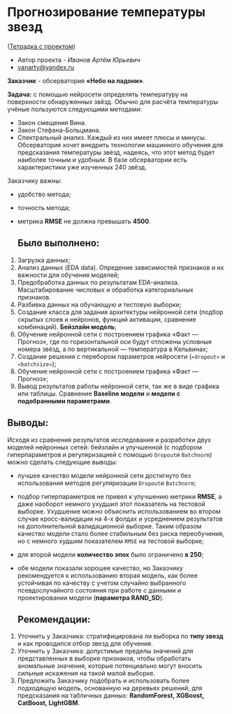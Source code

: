# Прогнозирование температуры звезд 
(<a href = "[https://github.com/Vanarty/Yandex-Projects](https://github.com/Vanarty/Yandex-Projects/blob/main/neural_networks/star_temperature_prediction.ipynb)">Тетрадка с проектом</a>)

* Автор проекта - *Иванов Артём Юрьевич*
* vanarty@yandex.ru

**Заказчик** - обсерватория **«Небо на ладони»**.

**Задача:** c помощью нейросети определять температуру на поверхности обнаруженных звёзд. Обычно для расчёта температуры учёные пользуются следующими методами:
- Закон смещения Вина.
- Закон Стефана-Больцмана.
- Спектральный анализ.
Каждый из них имеет плюсы и минусы. Обсерватория хочет внедрить технологии машинного обучения для предсказания температуры звёзд, надеясь, что этот метод будет наиболее точным и удобным.
В базе обсерватории есть характеристики уже изученных 240 звёзд.

Заказчику важны:

- удобство метода;
- точность метода;
- метрика **RMSE** не должна превышать **4500**.

  ## Было выполнено:
1. Загрузка данных;
2. Анализ данных (EDA data). Опредение зависимостей признаков и их важности для обучения моделей;
3. Предобработка данных по результатам EDA-анализа. Масштабирование числовых и обработка категориальных признаков.
3. Разбивка данных на обучающую и тестовую выборки;
4. Создание класса для задания архитектуры нейронной сети (подбор скрытых слоев и нейронов, функций активации, сравнение комбинаций). **Бейзлайн модель**;
5. Обучение нейронной сети с построением графика «Факт — Прогноз», где по горизонтальной оси будут отложены условные номера звёзд, а по вертикальной — температура в Кельвинах;
6. Создание решения с перебором параметров нейросети (`«dropout»` и `«batchsize»`);
7. Обучение нейронной сети с построением графика «Факт — Прогноз»;
8. Вывод результатов работы нейронной сети, так же в виде графика или таблицы. Сравнение **Baseline модели** и **модели с подобранными параметрами**. 

  ## Выводы:
  Исходя из сравнения результатов исследования и разработки двух моделей нейронных сетей: бейзлайн и улучшенной (с подбором гиперпараметров и регуляризацией с помощью `Dropout`и `Batchnorm`) можно сделать следующие выводы:
- лучшее качество модели нейронной сети достигнуто без использования методов регуляризации `Dropout`и `Batchnorm`;
- подбор гиперпараметров не привел к улучшению метрики **RMSE**, а даже наоборот немного ухудшил этот показатель на тестовой выборке. Ухудшение можно объяснить использованием во втором случае кросс-валидации на 4-х фолдах и усреднением результатов на дополнительной валидационной выборке. Таким образом качество модели стало более стабильным без риска переобучения, но с немного худшим показателем `RMSE` на тестовой выборке;
- для второй модели **количество эпох** было ограничено **в 250**;
- обе модели показали хорошее качество, но Заказчику рекомендуется к использованию вторая модель, как более устойчивая по качеству с учетом случайно выбранного псевдослучайного состояния при работе с данными и проектировании модели (**параметра RAND_SD**).

  ## Рекомендации:
1. Уточнить у Заказчика: стратифицирована ли выборка по **типу звезд** и как проводился отбор звезд для обучения.
2. Уточнить у Заказчика: допустимые пределы значений для представленных в выборке признаков, чтобы обработать аномальные значения, которые потенциально могут вносить сильные искажения на такой малой выборке.
3. Предложить Заказчику подобрать и использовать более подходящую модель, основанную на деревьях решений, для предсказания на табличных данных: **RandomForest, XGBoost, CatBoost, LightGBM**.
